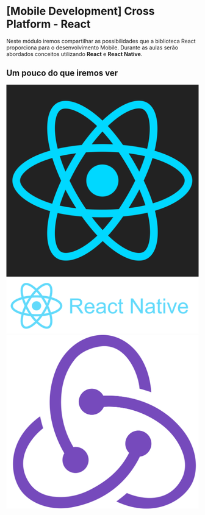 # [Mobile Development] Cross Platform - React

Neste módulo iremos compartilhar as possibilidades que a biblioteca React proporciona para o desenvolvimento Mobile.
Durante as aulas serão abordados conceitos utilizando __React__ e __React Native__.

## Um pouco do que iremos ver

![React](./images/react-logo.png)
![React Native](./images/reative-native-logo.png)
![Redux](./images/redux-logo.png)
